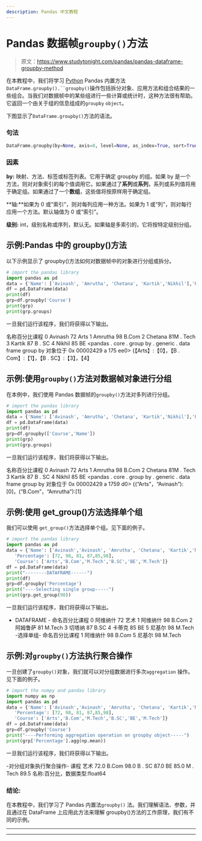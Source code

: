 ```yaml
---
description: Pandas 中文教程
---
```


# Pandas 数据帧`groupby()`方法

> 原文：<https://www.studytonight.com/pandas/pandas-dataframe-groupby-method>

在本教程中，我们将学习 [Python](https://www.studytonight.com/python/getting-started-with-python) Pandas 内置方法`DataFrame.groupby().``groupby()`操作包括拆分对象、应用方法和组合结果的一些组合。当我们对数据帧中的某些组进行一些计算或统计时，这种方法很有帮助。它返回一个由关于组的信息组成的`groupby` `object`。

下图显示了`DataFrame.groupby()`方法的语法。

### 句法

```py
DataFrame.groupby(by=None, axis=0, level=None, as_index=True, sort=True, group_keys=True, squeeze=False, **kwargs) 
```

### 因素

**by:** 映射、方法、标签或标签列表。它用于确定 groupby 的组。如果 by 是一个方法，则对对象索引的每个值调用它。如果通过了**系列**或**系列**，系列或系列值将用于确定组。如果通过了一个**数组**，这些值将按原样用于确定组。

**轴:**如果为 0 或“索引”，则对每列应用一种方法。如果为 1 或“列”，则对每行应用一个方法。默认轴值为 0 或“索引”。

**级别:** int，级别名称或序列，默认无。如果轴是多索引的，它将按特定级别分组。

## 示例:Pandas 中的 groupby()方法

以下示例显示了 groupby()方法如何对数据帧中的对象进行分组或拆分。

```py
# import the pandas library
import pandas as pd  
data = {'Name': ['Avinash', 'Amrutha', 'Chetana', 'Kartik','Nikhil'],'Percentage': [72, 98, 81, 87,85],'Course': ['Arts','B.Com','M.Tech','B.SC','BE']}  
df = pd.DataFrame(data)  
print(df)
grp=df.groupby('Course')
print(grp)
print(grp.groups)
```

一旦我们运行该程序，我们将获得以下输出。

名称百分比课程
0 Avinash 72 Arts
1 Amrutha 98 B.Com
2 Chetana 81M . Tech
3 Kartik 87 B . SC
4 Nikhil 85 BE
<pandas . core . group by . generic . data frame group by 对象位于 0x 00002429 a 175 ee0>
{【Arts】:【0】，【B . Com】:【1】，【B . SC】:【3】，【4】

## 示例:使用`groupby()`方法对数据帧对象进行分组

在本例中，我们使用 Pandas 数据帧的`groupby()`方法对多列进行分组。

```py
# import the pandas library
import pandas as pd  
data = {'Name': ['Avinash', 'Amrutha', 'Chetana', 'Kartik','Nikhil'],'Percentage': [72, 98, 81, 87,85],'Course': ['Arts','B.Com','M.Tech','B.SC','BE']}  
df = pd.DataFrame(data)  
print(df)
grp=df.groupby(['Course','Name'])
print(grp)
print(grp.groups)
```

一旦我们运行该程序，我们将获得以下输出。

名称百分比课程
0 Avinash 72 Arts
1 Amrutha 98 B.Com
2 Chetana 81M . Tech
3 Kartik 87 B . SC
4 Nikhil 85 BE
<pandas . core . group by . generic . data frame group by 对象位于 0x 00002429 a 1759 d0>
{(“Arts”，“Avinash”):[0]，(“B.Com”，“Amrutha”):[1]

## 示例:使用 get_group()方法选择单个组

我们可以使用 `get_group()`方法选择单个组。见下面的例子。

```py
# import the pandas library
import pandas as pd  
data = {'Name': ['Avinash','Avinash', 'Amrutha', 'Chetana', 'Kartik','Nikhil'],  
   'Percentage': [72, 98, 81, 87,85,98],  
   'Course': ['Arts','B.Com','M.Tech','B.SC','BE','M.Tech']}  
df = pd.DataFrame(data)  
print("--------DATAFRAME------")
print(df)
grp=df.groupby('Percentage')
print("----Selecting single group-----")
print(grp.get_group(98))
```

一旦我们运行该程序，我们将获得以下输出。

- DATAFRAME -
命名百分比课程
0 阿维纳什 72 艺术
1 阿维纳什 98 B.Com
2 阿姆鲁萨 81 M.Tech
3 切塔纳 87 B.SC
4 卡蒂克 85 BE
5 尼基尔 98 M.Tech
-选择单组-
命名百分比课程
1 阿维纳什 98 B.Com
5 尼基尔 98 M.Tech

## 示例:对`groupby()`方法执行聚合操作

一旦创建了`groupby()`对象，我们就可以对分组数据进行多次`aggregation` 操作。见下面的例子。

```py
# import the numpy and pandas library
import numpy as np
import pandas as pd  
data = {'Name': ['Avinash','Avinash', 'Amrutha', 'Chetana', 'Kartik','Nikhil'],  
   'Percentage': [72, 98, 81, 87,85,98],  
   'Course': ['Arts','B.Com','M.Tech','B.SC','BE','M.Tech']}  
df = pd.DataFrame(data)  
grp=df.groupby('Course')
print("----Performing aggregation operation on groupby object-----")
print(grp['Percentage'].agg(np.mean))
```

一旦我们运行该程序，我们将获得以下输出。

-对分组对象执行聚合操作-
课程
艺术 72.0
B.Com 98.0
B . SC 87.0
BE 85.0
M . Tech 89.5
名称:百分比，数据类型:float64

### 结论:

在本教程中，我们学习了 Pandas 内置法`groupby()` 法。我们理解语法、参数，并且通过在 DataFrame 上应用此方法来理解 groupby()方法的工作原理，我们有不同的示例。

* * *

* * *